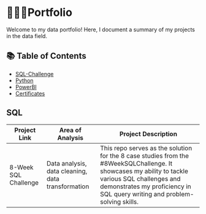 # 👩🏻‍💻Portfolio
Welcome to my data portfolio! Here, I document a summary of my projects in the data field.
## 📚 Table of Contents
- [SQL-Challenge]([README.md](https://github.com/thisisChloe/SQL-Challenge))
- [Python](#Python)
- [PowerBI](#PowerBI)
- [Certificates](#Certificates)
## SQL
|Project Link|Area of Analysis|Project Description|
|------------|----------------|-------------------|
|8-Week SQL Challenge|Data analysis, data cleaning, data transformation|This repo serves as the solution for the 8 case studies from the #8WeekSQLChallenge. It showcases my ability to tackle various SQL challenges and demonstrates my proficiency in SQL query writing and problem-solving skills.|


